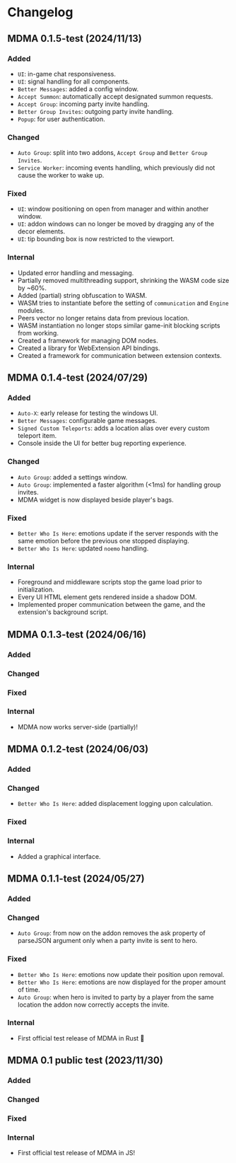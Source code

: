 # Changelog

## MDMA 0.1.5-test (2024/11/13)

### Added
- `UI`: in-game chat responsiveness.
- `UI`: signal handling for all components.
- `Better Messages`: added a config window.
- `Accept Summon`: automatically accept designated summon requests.
- `Accept Group`: incoming party invite handling.
- `Better Group Invites`: outgoing party invite handling. 
- `Popup`: for user authentication.

### Changed
- `Auto Group`: split into two addons, `Accept Group` and `Better Group Invites`.
- `Service Worker`: incoming events handling, which previously did not cause the worker to wake up.

### Fixed
- `UI`: window positioning on open from manager and within another window.
- `UI`: addon windows can no longer be moved by dragging any of the decor elements.
- `UI`: tip bounding box is now restricted to the viewport.

### Internal
- Updated error handling and messaging.
- Partially removed multithreading support, shrinking the WASM code size by ~60%. 
- Added (partial) string obfuscation to WASM.
- WASM tries to instantiate before the setting of `communication` and `Engine` modules.
- Peers vector no longer retains data from previous location.
- WASM instantiation no longer stops similar game-init blocking scripts from working.
- Created a framework for managing DOM nodes.
- Created a library for WebExtension API bindings.
- Created a framework for communication between extension contexts.

## MDMA 0.1.4-test (2024/07/29)

### Added
- `Auto-X`: early release for testing the windows UI.
- `Better Messages`: configurable game messages.
- `Signed Custom Teleports`: adds a location alias over every custom teleport item.
- Console inside the UI for better bug reporting experience.

### Changed
- `Auto Group`: added a settings window.
- `Auto Group`: implemented a faster algorithm (<1ms) for handling group invites. 
- MDMA widget is now displayed beside player's bags.

### Fixed
- `Better Who Is Here`: emotions update if the server responds with the same emotion before the previous one stopped displaying. 
- `Better Who Is Here`: updated `noemo` handling.

### Internal
- Foreground and middleware scripts stop the game load prior to initialization.
- Every UI HTML element gets rendered inside a shadow DOM.
- Implemented proper communication between the game, and the extension's background script.

## MDMA 0.1.3-test (2024/06/16)

### Added

### Changed

### Fixed

### Internal
- MDMA now works server-side (partially)!

## MDMA 0.1.2-test (2024/06/03)

### Added

### Changed
- `Better Who Is Here`: added displacement logging upon calculation.

### Fixed

### Internal
- Added a graphical interface.

## MDMA 0.1.1-test (2024/05/27)

### Added

### Changed
- `Auto Group`: from now on the addon removes the ask property of parseJSON argument only when a party invite is sent to hero.

### Fixed
- `Better Who Is Here`: emotions now update their position upon removal.
- `Better Who Is Here`: emotions are now displayed for the proper amount of time.
- `Auto Group`: when hero is invited to party by a player from the same location the addon now correctly accepts the invite.

### Internal
- First official test release of MDMA in Rust 🦀

## MDMA 0.1 public test (2023/11/30)

### Added

### Changed

### Fixed

### Internal
- First official test release of MDMA in JS!
